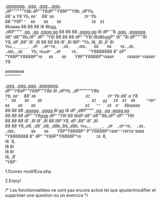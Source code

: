   ,ggggggg,                          ,ggg, ,ggg,_,ggg,                                                 
 ,dP""""""Y8b                        dP""Y8dP""Y88P""Y8b              ,dPYb,                            
 d8'    a  Y8                        Yb, `88'  `88'  `88              IP'`Yb                            
 88     "Y8P'                         `"  88    88    88              I8  8I                            
 `8baaaa                                  88    88    88              I8  8bgg,                         
,d8P""""         ,gg,   ,gg   ,gggg,gg    88    88    88    ,gggg,gg  I8 dP" "8   ,ggg,    ,gggggg,     
d8"             d8""8b,dP"   dP"  "Y8I    88    88    88   dP"  "Y8I  I8d8bggP"  i8" "8i   dP""""8I     
Y8,            dP   ,88"    i8'    ,8I    88    88    88  i8'    ,8I  I8P' "Yb,  I8, ,8I  ,8'    8I     
`Yba,,_____, ,dP  ,dP"Y8,  ,d8,   ,d8b,   88    88    Y8,,d8,   ,d8b,,d8    `Yb, `YbadP' ,dP     Y8,    
  `"Y8888888 8"  dP"   "Y88P"Y8888P"`Y8   88    88    `Y8P"Y8888P"`Y888P      Y8888P"Y8888P      `Y8    
                                                                                                        
                                                                                                        
                                                                                          
                                                                                                        
 aaaaaaaa                                                                                               
 """"""""                                                                                               
                                         
                                                                                                        
                                                                                                        
 ,ggg, ,ggg,_,ggg,                                            ,ggggggg,                                 
dP""Y8dP""Y88P""Y8b                       8I        ,dPYb,  ,dP""""""Y8b                                
Yb, `88'  `88'  `88                       8I        IP'`Yb  d8'    a  Y8                                
 `"  88    88    88                       8I   gg   I8  8I  88     "Y8P'                                
     88    88    88                       8I   ""   I8  8'  `8baaaa                                     
     88    88    88    ,ggggg,      ,gggg,8I   gg   I8 dP  ,d8P""""         ,gg,   ,gg   ,gggg,gg       
     88    88    88   dP"  "Y8ggg  dP"  "Y8I   88   I8dP   d8"             d8""8b,dP"   dP"  "Y8I       
     88    88    88  i8'    ,8I   i8'    ,8I   88   I8P    Y8,            dP   ,88"    i8'    ,8I       
     88    88    Y8,,d8,   ,d8'  ,d8,   ,d8b,_,88,_,d8b,_  `Yba,,_____, ,dP  ,dP"Y8,  ,d8,   ,d8b,      
     88    88    `Y8P"Y8888P"    P"Y8888P"`Y88P""Y8PI8"8888  `"Y8888888 8"  dP"   "Y88P"Y8888P"`Y8      
                                                    I8 `8,                                              
                                                    I8  `8,                                             
                                                    I8   8I                                             
                                                    I8   8I                                             
                                                    I8, ,8'                                             
                                                     "Y8P'                                                       
                                                                                         
                                              

1.Ouvrez modifExa.php

2.Enjoy!

/*
Les fonctionnalitées ne sont pas encore active tel que 
ajouter/modifier et supprimer une question ou un exercice
*/
